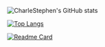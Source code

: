 ![CharleStephen's GitHub stats](https://github-readme-stats.vercel.app/api?username=charlestephen&show_icons=true&theme=tokyonight&show=reviews,discussions_started,discussions_answered,prs_merged,prs_merged_percentage&show_icons=true&bg_color=00000000)

[![Top Langs](https://github-readme-stats.vercel.app/api/top-langs/?username=charlestephen&theme=tokoyonight&bg_color=00000000&langs_count=10)](https://github.com/anuraghazra/github-readme-stats)

[![Readme Card](https://github-readme-stats.vercel.app/api/pin/?username=charlestephen&repo=github-readme-stats)](https://github.com/anuraghazra/github-readme-stats)
